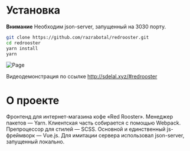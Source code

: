# Установка

**Внимание** 
Необходим json-server, запущенный на 3030 порту.

```bash
git clone https://github.com/razrabotal/redrooster.git
cd redrooster
yarn install
yarn
```

![Page](http://sdelal.xyz/video/coffe.jpg)

Видеодемонстрация по ссылке http://sdelal.xyz/#redrooster

# О проекте

Фронтенд для интернет-магазина кофе «Red Rooster». Менеджер пакетов — Yarn. Клиентская часть собирается с помощью Webpack. Препроцессор для стилей — SCSS. Основной и единственный js-фреймворк — Vue.js. Для имитации сервера использовал json-server, запущенный локально.
